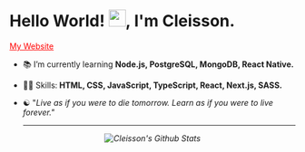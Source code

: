 <h1>Hello World! <img src="https://raw.githubusercontent.com/kaueMarques/kaueMarques/master/hi.gif" width="30px">,  I'm Cleisson.</h1>

<p>
  <a href="https://cleisson.vercel.app" target="blank" style="color: red;">My Website</a>
</p> 


<!--- 🔭 I’m currently working on ...-->
- 📚 I’m currently learning <strong>Node.js, PostgreSQL, MongoDB, React Native.</strong>
- 👨‍💻 Skills:<strong> HTML, CSS, JavaScript, TypeScript, React, Next.js, SASS.</strong>
- ☯︎ "<em>Live as if you were to die tomorrow. Learn as if you were to live forever.<em>"
  
  ---
  
<div align="center">

![Cleisson's Github Stats](https://github-readme-stats.vercel.app/api?username=cleissonom&show_icons=true&theme=dark)
